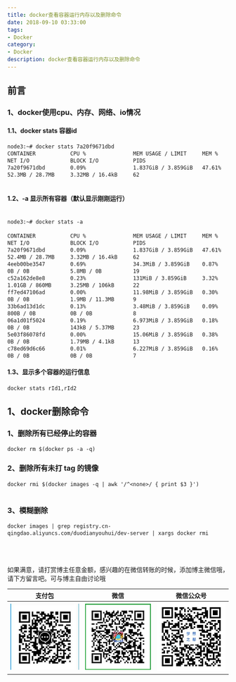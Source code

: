 ```yaml
---
title: docker查看容器运行内存以及删除命令
date: 2018-09-10 03:33:00
tags: 
- Docker
category: 
- Docker
description: docker查看容器运行内存以及删除命令
---
```

<!-- image url 
https://raw.githubusercontent.com/HealerJean/HealerJean.github.io/master/blogImages
　　首行缩进
<font color="red">  </font>
-->

## 前言

### 1、docker使用cpu、内存、网络、io情况

#### 1.1、docker stats 容器id


```
node3:~# docker stats 7a20f9671dbd
CONTAINER           CPU %               MEM USAGE / LIMIT     MEM %               NET I/O             BLOCK I/O           PIDS
7a20f9671dbd        0.09%               1.837GiB / 3.859GiB   47.61%              52.3MB / 28.7MB     3.32MB / 16.4kB     62


```

#### 1.2、-a 显示所有容器（默认显示刚刚运行）

```

node3:~# docker stats -a

CONTAINER           CPU %               MEM USAGE / LIMIT     MEM %               NET I/O             BLOCK I/O           PIDS
7a20f9671dbd        0.09%               1.837GiB / 3.859GiB   47.61%              52.4MB / 28.7MB     3.32MB / 16.4kB     62
4eeb00be3547        0.69%               34.3MiB / 3.859GiB    0.87%               0B / 0B             5.8MB / 0B          19
c52a162de8e8        0.23%               131MiB / 3.859GiB     3.32%               1.01GB / 860MB      3.25MB / 106kB      22
ff7ed47106ad        0.00%               11.98MiB / 3.859GiB   0.30%               0B / 0B             1.9MB / 11.3MB      9
33b6ad13d1dc        0.13%               3.48MiB / 3.859GiB    0.09%               800B / 0B           0B / 0B             8
06a1d01f5024        0.19%               6.973MiB / 3.859GiB   0.18%               0B / 0B             143kB / 5.37MB      23
5e03f86078fd        0.00%               15.06MiB / 3.859GiB   0.38%               0B / 0B             1.79MB / 4.1kB      13
c78ed69d6c66        0.01%               6.227MiB / 3.859GiB   0.16%               0B / 0B             0B / 0B             7

```

#### 1.3、显示多个容器的运行信息



```
docker stats rId1,rId2
```


## 1、docker删除命令

### 1、删除所有已经停止的容器

```
docker rm $(docker ps -a -q)

```
### 2、删除所有未打 tag 的镜像


```
docker rmi $(docker images -q | awk '/^<none>/ { print $3 }')
		
```
### 3、模糊删除

```
docker images | grep registry.cn-qingdao.aliyuncs.com/duodianyouhui/dev-server | xargs docker rmi
```


<br/><br/><br/>
如果满意，请打赏博主任意金额，感兴趣的在微信转账的时候，添加博主微信哦， 请下方留言吧。可与博主自由讨论哦

|支付包 | 微信|微信公众号|
|:-------:|:-------:|:------:|
|![支付宝](https://raw.githubusercontent.com/HealerJean/HealerJean.github.io/master/assets/img/tctip/alpay.jpg) | ![微信](https://raw.githubusercontent.com/HealerJean/HealerJean.github.io/master/assets/img/tctip/weixin.jpg)|![微信公众号](https://raw.githubusercontent.com/HealerJean/HealerJean.github.io/master/assets/img/my/qrcode_for_gh_a23c07a2da9e_258.jpg)|




<!-- Gitalk 评论 start  -->

<link rel="stylesheet" href="https://unpkg.com/gitalk/dist/gitalk.css">
<script src="https://unpkg.com/gitalk@latest/dist/gitalk.min.js"></script> 
<div id="gitalk-container"></div>    
 <script type="text/javascript">
    var gitalk = new Gitalk({
		clientID: `1d164cd85549874d0e3a`,
		clientSecret: `527c3d223d1e6608953e835b547061037d140355`,
		repo: `HealerJean.github.io`,
		owner: 'HealerJean',
		admin: ['HealerJean'],
		id: '4m5woHU7PCxciv0j',
    });
    gitalk.render('gitalk-container');
</script> 

<!-- Gitalk end -->

